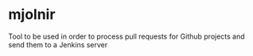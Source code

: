 mjolnir
=======

Tool to be used in order to process pull requests for Github projects and send them to a Jenkins server